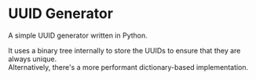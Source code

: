 # UUID Generator

A simple UUID generator written in Python.

It uses a binary tree internally to store the UUIDs to ensure that
they are always unique.  
Alternatively, there's a more performant dictionary-based implementation.

